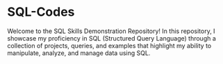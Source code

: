 # SQL-Codes

Welcome to the SQL Skills Demonstration Repository! In this repository, I showcase my proficiency in SQL (Structured Query Language) through a collection of projects, queries, and examples that highlight my ability to manipulate, analyze, and manage data using SQL.
